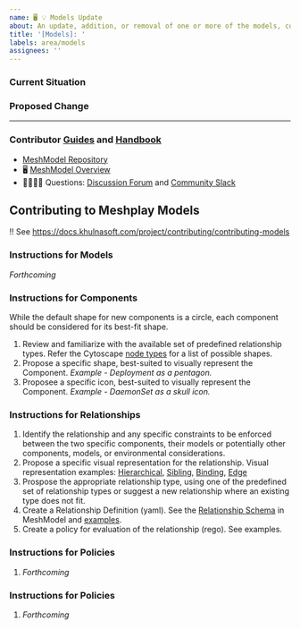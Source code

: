 ```yaml
---
name: 🖥 💡 Models Update
about: An update, addition, or removal of one or more of the models, components, relationships, workflows, or policies within Meshplay Models.
title: '[Models]: '
labels: area/models
assignees: ''
---
```

### Current Situation
<!-- A brief description of the current state of Models -->

### Proposed Change
<!-- A brief description of the change. -->

---

### Contributor [Guides](https://docs.khulnasoft.com/project/contributing) and [Handbook](https://khulnasoft.com/community/handbook)

- [MeshModel Repository](https://github.com/khulnasoft/meshplay/tree/master/server/meshmodel)
- 🖥 [MeshModel Overview](https://docs.google.com/presentation/d/1SQMfyu5shjpGKlYONdVzOtd7UYTgLWBcgUvHMLCZ2tY/edit#slide=id.g226f5de5180_19_259)
- 🙋🏾🙋🏼 Questions: [Discussion Forum](http://discuss.khulnasoft.com) and [Community Slack](https://slack.khulnasoft.com)

## Contributing to Meshplay Models

!! See https://docs.khulnasoft.com/project/contributing/contributing-models

### Instructions for Models

_Forthcoming_

### Instructions for Components
While the default shape for new components is a circle, each component should be considered for its best-fit shape.
1. Review and familiarize with the available set of predefined relationship types. Refer the Cytoscape [node types](https://js.cytoscape.org/demos/node-types/) for a list of possible shapes. 
1. Propose a specific shape, best-suited to visually represent the Component. _Example - Deployment as a pentagon._
1. Proposee a specific icon, best-suited to visually represent the Component. _Example - DaemonSet as a skull icon._

### Instructions for Relationships
1. Identify the relationship and any specific constraints to be enforced between the two specific components, their models or potentially other components, models, or environmental considerations.
1. Propose a specific visual representation for the relationship. Visual representation examples: [Hierarchical](https://docs.khulnasoft.com/assets/img/meshmodel/relationships/hierarchical_relationship.png), [Sibling](https://docs.khulnasoft.com/assets/img/meshmodel/relationships/sibling_relationship.png), [Binding](https://docs.khulnasoft.com/assets/img/meshmodel/relationships/binding_relationship.png), [Edge](https://docs.khulnasoft.com/assets/img/meshmodel/relationships/mount_edge_relationship.png)
1. Prospose the appropriate relationship type, using one of the predefined set of relationship types or suggest a new relationship where an existing type does not fit.
1. Create a Relationship Definition (yaml). See the [Relationship Schema](https://github.com/khulnasoft/meshplay/tree/master/server/meshmodel/schemas) in MeshModel and [examples]([url](https://github.com/khulnasoft/meshplay/tree/master/server/meshmodel/relationships)).
1. Create a policy for evaluation of the relationship (rego). See examples.

### Instructions for Policies
1. _Forthcoming_
### Instructions for Policies
1. _Forthcoming_

